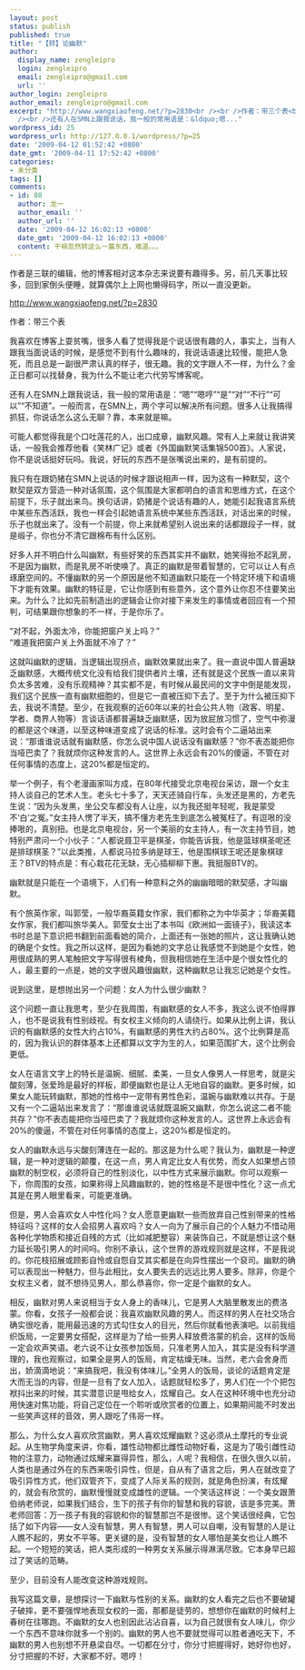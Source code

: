 ```yaml
---
layout: post
status: publish
published: true
title: "【转】论幽默"
author:
  display_name: zengleipro
  login: zengleipro
  email: zengleipro@gmail.com
  url: ''
author_login: zengleipro
author_email: zengleipro@gmail.com
excerpt: "http://www.wangxiaofeng.net/?p=2830<br /><br />作者：带三个表<br /><br />我喜欢在博客上耍贫嘴，很多人看了觉得我是个说话很有趣的人，事实上，当有人跟我当面说话的时候，是感觉不到有什么趣味的，我说话语速比较慢，能把人急死，而且总是一副很严肃认真的样子，很无趣。我的文字跟人不一样，为什么？金正日都可以找替身，我为什么不能让老六代劳写博客呢。<br
  /><br />还有人在SMN上跟我说话，我一般的常用语是：&ldquo;嗯..."
wordpress_id: 25
wordpress_url: http://127.0.0.1/wordpress/?p=25
date: '2009-04-12 01:52:42 +0800'
date_gmt: '2009-04-11 17:52:42 +0800'
categories:
- 未分类
tags: []
comments:
- id: 80
  author: 龙一
  author_email: ''
  author_url: ''
  date: '2009-04-12 16:02:13 +0800'
  date_gmt: '2009-04-12 16:02:13 +0800'
  content: 干嘛忽然转这么一篇东西，难道。。。
---
```

作者是三联的编辑，他的博客相对这本杂志来说要有趣得多。另，前几天事比较多，回到家倒头便睡，就算偶尔上上网也懒得码字，所以一直没更新。

<a href="http://www.wangxiaofeng.net/?p=2830">http://www.wangxiaofeng.net/?p=2830</a>

作者：带三个表

我喜欢在博客上耍贫嘴，很多人看了觉得我是个说话很有趣的人，事实上，当有人跟我当面说话的时候，是感觉不到有什么趣味的，我说话语速比较慢，能把人急死，而且总是一副很严肃认真的样子，很无趣。我的文字跟人不一样，为什么？金正日都可以找替身，我为什么不能让老六代劳写博客呢。

还有人在SMN上跟我说话，我一般的常用语是：&ldquo;嗯&rdquo;&ldquo;嗯哼&rdquo;&ldquo;是&rdquo;&ldquo;对&rdquo;&ldquo;不行&rdquo;&ldquo;可以&rdquo;&ldquo;不知道&rdquo;。一般而言，在SMN上，两个字可以解决所有问题。很多人让我搞得抓狂，你说话怎么这么无聊？靠，本来就是嘛。

可能人都觉得我是个口吐莲花的人，出口成章，幽默风趣。常有人上来就让我讲笑话，一般我会推荐他看《笑林广记》或者《外国幽默笑话集锦500首》。人家说，你不是说话挺好玩吗。我说，好玩的东西不是张嘴说出来的，是有前提的。

我只有在跟奶猪在SMN上说话的时候才跟说相声一样，因为这有一种默契，这个默契是双方营造一种对话氛围，这个氛围是大家都明白的语言和思维方式，在这个前提下，乐子就出来鸟。换句话讲，奶猪是个说话有趣的人，她能引起我语言系统中某些东西活跃，我也一样会引起她语言系统中某些东西活跃，对话出来的时候，乐子也就出来了。没有一个前提，你上来就希望别人说出来的话都跟段子一样，就是缎子，你也分不清它跟棉布有什么区别。

好多人并不明白什么叫幽默，有些好笑的东西其实并不幽默，她笑得抬不起乳房，不是因为幽默，而是乳房不听使唤了。真正的幽默是带着智慧的，它可以让人有点琢磨空间的。不懂幽默的另一个原因是他不知道幽默只能在一个特定环境下和语境下才能有效果。幽默的特征是，它让你感到有些意外，这个意外让你忍不住要笑出来。为什么？比如先前制造出的逻辑会让你对接下来发生的事情或者回应有一个预判，可结果跟你想象的不一样，于是你乐了。

&ldquo;对不起，外面太冷，你能把窗户关上吗？&rdquo;<br />&ldquo;难道我把窗户关上外面就不冷了？&rdquo;

这就叫幽默的逻辑，当逻辑出现拐点，幽默效果就出来了。我一直说中国人普遍缺乏幽默感，大概传统文化没有给我们提供者片土壤，还有就是这个民族一直以来背负太多苦难，没有乐观精神？其实都不是，有时候从最民间的文字中倒是能发现，我们这个民族一直有幽默细胞的，但是它一直被压抑下去了。至于为什么被压抑下去，我说不清楚。至少，在我观察的近60年以来的社会公共人物（政客、明星、学者、商界人物等）言谈话语都普遍缺乏幽默感，因为放屁放习惯了，空气中弥漫的都是这个味道，以至这种味道变成了说话的标准。这时会有个二逼站出来说：&ldquo;那谁谁说话就有幽默感，你怎么说中国人说话没有幽默感？&rdquo;你不表态能把你当哑巴卖了？我就烦你这种发言的人。这世界上永远会有20%的傻逼，不管在对任何事情的态度上，这20%都是恒定的。

举一个例子，有个老漫画家叫方成，在80年代接受北京电视台采访，跟一个女主持人谈自己的艺术人生。老头七十多了，天天还骑自行车，头发还是黑的，方老先生说：&ldquo;因为头发黑，坐公交车都没有人让座，以为我还挺年轻呢，我是蒙受不&lsquo;白&rsquo;之冤。&rdquo;女主持人愣了半天，搞不懂方老先生到底怎么被冤枉了。有逗哏的没捧哏的，真别扭。也是北京电视台，另一个美丽的女主持人，有一次主持节目，她特别严肃问一个小伙子：&ldquo;人都说聂卫平是棋圣，你能告诉我，他是篮球棋圣呢还是排球棋圣？&rdquo;以此类推，人都说马拉多纳是球王，他是围棋球王呢还是象棋球王？BTV的特点是：有心栽花花无缺，无心插柳柳下惠。我挺服BTV的。

幽默就是只能在一个语境下，人们有一种意料之外的幽幽暗暗的默契感，才叫幽默。

有个旅英作家，叫郭莹，一般华裔英籍女作家，我们都称之为中华英才；华裔美籍女作家，我们都叫旅华美人。郭莹女士出了本书叫《欧洲如一面镜子》，我读这本书时总是下意识把书翻到前面看她的简介，上面还有一张她的照片，这让我确认她的确是个女性。我之所以这样，是因为看她的文字总让我感觉不到她是个女性，她用很成熟的男人笔触把文字写得很有棱角，但我相信她在生活中是个很女性化的人，最主要的一点是，她的文字很风趣很幽默，这种幽默总让我忘记她是个女性。

说到这里，是想抛出另一个问题：女人为什么很少幽默？

这个问题一直让我思考，至少在我周围，有幽默感的女人不多，我这么说不怕得罪人，也不是说我有性别歧视。有女权主义倾向的人请绕行。如果从比例上讲，我认识的有幽默感的女性大约占10%，有幽默感的男性大约占80%。这个比例算是高的，因为我认识的群体基本上还都算以文字为生的人，如果范围扩大，这个比例会更低。

女人在语言文字上的特长是温婉、细腻、柔美，一旦女人像男人一样思考，就是尖酸刻薄，张爱玲是最好的样板，即便幽默也是让人无地自容的幽默。更多时候，如果女人能玩转幽默，那她的性格中一定带有男性色彩，温婉与幽默难以共存。于是又有一个二逼站出来发言了：&ldquo;那谁谁说话就既温婉又幽默，你怎么说这二者不能共存？&rdquo;你不表态能把你当哑巴卖了？我就烦你这种发言的人。这世界上永远会有20%的傻逼，不管在对任何事情的态度上，这20%都是恒定的。

女人的幽默永远与尖酸刻薄连在一起的。那这是为什么呢？我认为，幽默是一种逻辑，是一种对逻辑的颠覆，在这一点，男人肯定比女人有优势，而女人如果想占领幽默的制空权，必须将自己的性别淡化，以中性方式来展示幽默。你可以观察一下，你周围的女孩，如果称得上风趣幽默的，她的性格是不是很中性化？这一点尤其是在男人眼里看来，可能更准确。

但是，男人会喜欢女人中性化吗？女人愿意更幽默一些而放弃自己性别带来的性格特征吗？这样的女人会招男人喜欢吗？女人一向为了展示自己的个人魅力不惜动用各种化学物质和接近自残的方式（比如减肥整容）来装饰自己，不就是想让这个魅力延长吸引男人的时间吗。你别不承认，这个世界的游戏规则就是这样，不是我说的。你花枝招展或顾影自怜或自怨自艾其实都是在向异性摆出一个裒司。幽默的确可以表现出一种魅力，但与此相比，女人要失去的远远比男人要多。除非，你是个女权主义者，就不想待见男人，那么恭喜你，你一定是个幽默的女人。

相反，幽默对男人来说相当于女人身上的香味儿，它是男人大脑里散发出的费洛蒙。你看，女孩子一般都会说：我喜欢幽默风趣的男人。而这样的男人在社交场合确实很吃香，能用最迅速的方式勾住女人的目光，然后你就看他表演吧。以前我组织饭局，一定要男女搭配，这样是为了给一些男人释放费洛蒙的机会，这样的饭局一定会欢声笑语。老六说不让女孩参加饭局，只准老男人加入，其实是没有科学道理的，我也观察过，如果全是男人的饭局，肯定枯燥无味。当然，老六会舍身而出，娇滴滴地说：&ldquo;来搞我吧，我没有体味儿。&rdquo;全男人的饭局，谈论的话题肯定是大而无当的内容，但是一旦有了女人加入，话题就轻松多了，男人们在一个个把包袱抖出来的时候，其实潜意识是甩给女人，炫耀自己。女人在这种环境中也充分动用快速对焦功能，将自己定位在一个聆听或欣赏者的位置上，如果期间能不时发出一些笑声这样的音效，男人跟吃了伟哥一样。

那么，为什么女人喜欢欣赏幽默，男人喜欢炫耀幽默？这必须从土摩托的专业说起。从生物学角度来讲，你看，雄性动物都比雌性动物好看，这是为了吸引雌性动物的注意力，动物通过炫耀来赢得异性，那么，人呢？我相信，在很久很久以前，人类也是通过外在的东西来吸引异性，但是，自从有了语言之后，男人在就改变了吸引异性方式，他们双管齐下，变成了人际关系的规则，就是角色扮演，有炫耀的，就会有欣赏的，幽默慢慢就变成雄性的逻辑。一个笑话这样说：一个美女跟萧伯纳老师说，如果我们结合，生下的孩子有你的智慧和我的容貌，该是多完美。萧老师回答：万一孩子有我的容貌和你的智慧那岂不是很惨。这个笑话很经典，它包括了如下内容&mdash;&mdash;女人没有智慧，男人有智慧，男人可以自嘲，没有智慧的人是让人瞧不起的，男女不平等。更关键的是，没有智慧的女人哪怕是美女也让人瞧不起。一个短短的笑话，把人类形成的一种男女关系展示得淋漓尽致。它本身早已超过了笑话的范畴。

至少，目前没有人能改变这种游戏规则。

我写这篇文章，是想探讨一下幽默与性别的关系。幽默的女人看完之后也不要破罐子破摔，更不要强悍地表现女权的一面，那都是徒劳的，想想你在幽默的时候村上春树在往哪跑。不幽默的女人也别因此沾沾自喜，以为自己就很有女人味儿，你少一个东西不意味你就多一个别的。幽默的男人也不要就觉得可以胜者通吃天下，不幽默的男人也别想不开悬梁自尽。一切都在分寸，你分寸把握得好，她好你也好，分寸把握的不好，大家都不好。嗯哼！
